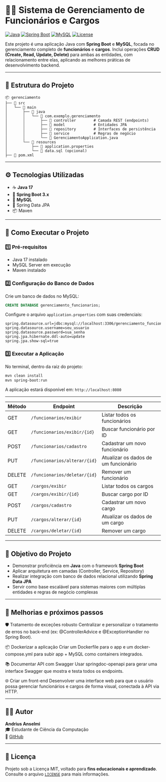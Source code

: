 # 🧑‍💼 Sistema de Gerenciamento de Funcionários e Cargos

[![Java](https://img.shields.io/badge/Java-17-blue?logo=java)](https://www.oracle.com/java/)
[![Spring Boot](https://img.shields.io/badge/Spring_Boot-3.x-brightgreen?logo=spring)](https://spring.io/projects/spring-boot)
[![MySQL](https://img.shields.io/badge/Database-MySQL-blue?logo=mysql)](https://www.mysql.com/)
[![License](https://img.shields.io/badge/Licen%C3%A7a-MIT%20(educacional)-blue)](LICENSE)

Este projeto é uma aplicação Java com **Spring Boot** e **MySQL**, focada no gerenciamento completo de **funcionários** e **cargos**. Inclui operações **CRUD (Create, Read, Update, Delete)** para ambas as entidades, com relacionamento entre elas, aplicando as melhores práticas de desenvolvimento backend.

---

## 📁 Estrutura do Projeto

```
📦 gerenciamento
├── 📂 src
│   └── 📂 main
│       ├── 📂 java
│       │   └── 📂 com.exemplo.gerenciamento
│       │       ├── 📂 controller        # Camada REST (endpoints)
│       │       ├── 📂 model             # Entidades JPA
│       │       ├── 📂 repository        # Interfaces de persistência
│       │       ├── 📂 service           # Regras de negócio
│       │       └── 📄 GerenciamentoApplication.java
│       └── 📂 resources
│           ├── 📄 application.properties
│           └── 📄 data.sql (opcional)
├── 📄 pom.xml
```

---

## ⚙️ Tecnologias Utilizadas

- ☕ **Java 17**
- 🌱 **Spring Boot 3.x**
- 🐬 **MySQL**
- 🔐 Spring Data JPA
- 📦 Maven

---

## 🚀 Como Executar o Projeto

### 1️⃣ Pré-requisitos

- Java 17 instalado
- MySQL Server em execução
- Maven instalado

### 2️⃣ Configuração do Banco de Dados

Crie um banco de dados no MySQL:

```sql
CREATE DATABASE gerenciamento_funcionarios;
```

Configure o arquivo `application.properties` com suas credenciais:

```properties
spring.datasource.url=jdbc:mysql://localhost:3306/gerenciamento_funcionarios
spring.datasource.username=seu_usuario
spring.datasource.password=sua_senha
spring.jpa.hibernate.ddl-auto=update
spring.jpa.show-sql=true
```

### 3️⃣ Executar a Aplicação

No terminal, dentro da raiz do projeto:

```bash
mvn clean install
mvn spring-boot:run
```

A aplicação estará disponível em: `http://localhost:8080`

---

| Método | Endpoint                     | Descrição                            |
| ------ | ---------------------------- | ------------------------------------ |
| GET    | `/funcionarios/exibir`       | Listar todos os funcionários         |
| GET    | `/funcionarios/exibir/{id}`  | Buscar funcionário por ID            |
| POST   | `/funcionarios/cadastro`     | Cadastrar um novo funcionário        |
| PUT    | `/funcionarios/alterar/{id}` | Atualizar os dados de um funcionário |
| DELETE | `/funcionarios/deletar/{id}` | Remover um funcionário               |
| GET    | `/cargos/exibir`             | Listar todos os cargos               |
| GET    | `/cargos/exibir/{id}`        | Buscar cargo por ID                  |
| POST   | `/cargos/cadastro`           | Cadastrar um novo cargo              |
| PUT    | `/cargos/alterar/{id}`       | Atualizar os dados de um cargo       |
| DELETE | `/cargos/deletar/{id}`       | Remover um cargo                     |



---

## 🎯 Objetivo do Projeto

- Demonstrar proficiência em **Java** com o framework **Spring Boot**
- Aplicar arquitetura em camadas (Controller, Service, Repository)
- Realizar integração com banco de dados relacional utilizando **Spring Data JPA**
- Servir como base escalável para sistemas maiores com múltiplas entidades e regras de negócio complexas

---

## 🔧 Melhorias e próximos passos
🛡️ Tratamento de exceções robusto
Centralizar e personalizar o tratamento de erros no back-end (ex: @ControllerAdvice e @ExceptionHandler no Spring Boot).

📦 Dockerizar a aplicação
Criar um Dockerfile para o app e um docker-compose.yml para subir app + MySQL como containers integrados.

📚 Documentar API com Swagger
Usar springdoc-openapi para gerar uma interface Swagger que mostra e testa todos os endpoints.

🌐 Criar um front-end
Desenvolver uma interface web para que o usuário possa gerenciar funcionários e cargos de forma visual, conectada à API via HTTP.

---

## 👨‍💻 Autor

**Andrius Anselmi**  
🎓 Estudante de Ciência da Computação  
🔗 [GitHub](https://github.com/Andrius-Anselmi)

---

## 📄 Licença

Projeto sob a Licença MIT, voltado para **fins educacionais e aprendizado**.  
Consulte o arquivo [`LICENSE`](LICENSE) para mais informações.
